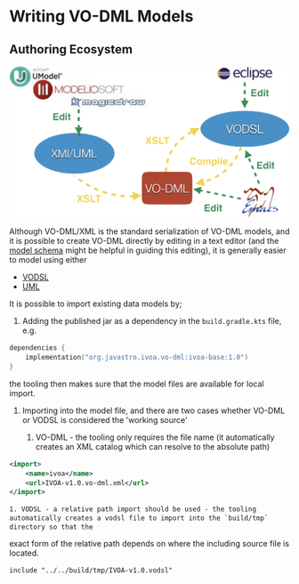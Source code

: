 Writing VO-DML Models
=====================

Authoring Ecosystem
-------------------


![](../images/ecosystem.png)

Although VO-DML/XML is the standard serialization of VO-DML models, and it is possible to create VO-DML directly
by editing in a text editor (and the [model schema](https://github.com/ivoa/vo-dml/tree/master/xsd/vo-dml-v1.0.xsd) might be helpful in guiding this editing), it is generally easier to model using either

* [VODSL](VODSL.md)
* [UML](UML.md)


It is possible to import existing data models by;

1. Adding the published jar as a dependency in the `build.gradle.kts` file, e.g.
```kotlin
dependencies {
    implementation("org.javastro.ivoa.vo-dml:ivoa-base:1.0")
}
```
the tooling then makes sure that the model files are available for local import.
1.  Importing into the model file, and there are two cases whether VO-DML or VODSL is considered the 'working source'

    1. VO-DML - the tooling only requires the file name (it automatically creates an XML catalog which can resolve to  the absolute path)
```xml
<import>
    <name>ivoa</name>
    <url>IVOA-v1.0.vo-dml.xml</url>
</import>

```

    1. VODSL - a relative path import should be used - the tooling automatically creates a vodsl file to import into the `build/tmp` directory so that the
   exact form of the relative path depends on where the including source file is located.
```
include "../../build/tmp/IVOA-v1.0.vodsl"
```